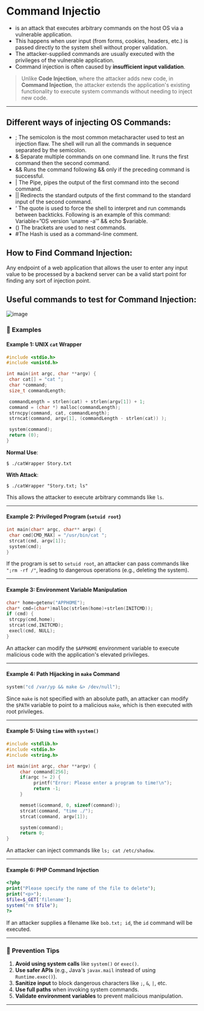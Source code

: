 #  Command Injectio
- is an attack that executes arbitrary commands on the host OS via a vulnerable application.
- This happens when user input (from forms, cookies, headers, etc.) is passed directly to the system shell without proper validation.
- The attacker-supplied commands are usually executed with the privileges of the vulnerable application.
-  Command injection is often caused by **insufficient input validation**.

> Unlike **Code Injection**, where the attacker adds new code, in **Command Injection**, the attacker extends the application's existing functionality to execute system commands without needing to inject new code.

---

## Different ways of injecting OS Commands:

- ; The semicolon is the most common metacharacter used to test an injection flaw. The shell will run all the commands in sequence separated by the semicolon.
- & Separate multiple commands on one command line. It runs the first command then the second command.
- && Runs the command following && only if the preceding command is successful.
- | The Pipe, pipes the output of the first command into the second command.
- || Redirects the standard outputs of the first command to the standard input of the second command.
- ‘ The quote is used to force the shell to interpret and run commands between backticks. Following is an example of this command: Variable=”OS version ‘uname -a’” && echo $variable.
- () The brackets are used to nest commands.
- #The Hash is used as a command-line comment.

## How to Find Command Injection:

Any endpoint of a web application that allows the user to enter any input value to be processed by a backend server can be a valid start point for finding any sort of injection point.

## Useful commands to test for Command Injection:

![image](https://github.com/user-attachments/assets/472ef87e-abff-480b-b563-02effdd9b625)




### 🧪 Examples

#### **Example 1: UNIX `cat` Wrapper**

```c
#include <stdio.h>
#include <unistd.h>

int main(int argc, char **argv) {
 char cat[] = "cat ";
 char *command;
 size_t commandLength;

 commandLength = strlen(cat) + strlen(argv[1]) + 1;
 command = (char *) malloc(commandLength);
 strncpy(command, cat, commandLength);
 strncat(command, argv[1], (commandLength - strlen(cat)) );

 system(command);
 return (0);
}
```

**Normal Use**:

```
$ ./catWrapper Story.txt
```

**With Attack**:

```
$ ./catWrapper "Story.txt; ls"
```

This allows the attacker to execute arbitrary commands like `ls`.

---

#### **Example 2: Privileged Program (`setuid root`)**

```c
int main(char* argc, char** argv) {
 char cmd[CMD_MAX] = "/usr/bin/cat ";
 strcat(cmd, argv[1]);
 system(cmd);
}
```

If the program is set to `setuid root`, an attacker can pass commands like `";rm -rf /"`, leading to dangerous operations (e.g., deleting the system).

---

#### **Example 3: Environment Variable Manipulation**

```c
char* home=getenv("APPHOME");
char* cmd=(char*)malloc(strlen(home)+strlen(INITCMD));
if (cmd) {
 strcpy(cmd,home);
 strcat(cmd,INITCMD);
 execl(cmd, NULL);
}
```

An attacker can modify the `$APPHOME` environment variable to execute malicious code with the application's elevated privileges.

---

#### **Example 4: Path Hijacking in `make` Command**

```c
system("cd /var/yp && make &> /dev/null");
```

Since `make` is not specified with an absolute path, an attacker can modify the `$PATH` variable to point to a malicious `make`, which is then executed with root privileges.

---

#### **Example 5: Using `time` with `system()`**

```c
#include <stdlib.h>
#include <stdio.h>
#include <string.h>

int main(int argc, char **argv) {
     char command[256];
     if(argc != 2) {
          printf("Error: Please enter a program to time!\n");
          return -1;
     }

     memset(&command, 0, sizeof(command));
     strcat(command, "time ./");
     strcat(command, argv[1]);

     system(command);
     return 0;
}
```

An attacker can inject commands like `ls; cat /etc/shadow`.

---

#### **Example 6: PHP Command Injection**

```php
<?php
print("Please specify the name of the file to delete");
print("<p>");
$file=$_GET['filename'];
system("rm $file");
?>
```

If an attacker supplies a filename like `bob.txt; id`, the `id` command will be executed.

---

### 🔐 Prevention Tips

1. **Avoid using system calls** like `system()` or `exec()`.
2. **Use safer APIs** (e.g., Java's `javax.mail` instead of using `Runtime.exec()`).
3. **Sanitize input** to block dangerous characters like `;`, `&`, `|`, etc.
4. **Use full paths** when invoking system commands.
5. **Validate environment variables** to prevent malicious manipulation.

---

